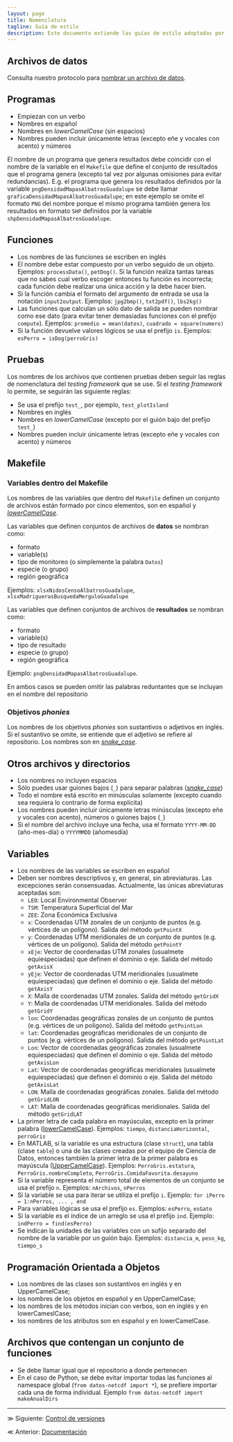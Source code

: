 ```yaml
---
layout: page
title: Nomenclatura
tagline: Guía de estilo
description: Este documento extiende las guías de estilo adoptadas por el equipo de Ciencia de Datos de GECI
---
```

## Archivos de datos

Consulta nuestro protocolo para [nombrar un archivo de datos](https://islasgeci.github.io/datos_en_excel/protocolo/nomenclatura.html).

## Programas

- Empiezan con un verbo
- Nombres en español
- Nombres en _lowerCamelCase_ (sin espacios)
- Nombres pueden incluir únicamente letras (excepto eñe y vocales con acento) y números

El nombre de un programa que genera resultados debe coincidir con el nombre de la variable en el `Makefile` que define el conjunto de resultados que el programa genera (excepto tal vez por algunas omisiones para evitar redundancias). E.g. el programa que genera los resultados definidos por la variable `pngDensidadMapasAlbatrosGuadalupe` se debe llamar `graficaDensidadMapasAlbatrosGuadalupe`; en este ejemplo se omite el formato `PNG` del nombre porque el mismo programa también genera los resultados en formato `SHP` definidos por la variable `shpDensidadMapasAlbatrosGuadalupe`.

## Funciones

- Los nombres de las funciones se escriben en inglés
- El nombre debe estar compuesto por un verbo seguido de un objeto.
Ejemplos: `processData()`, `petDog()`. Si la función realiza tantas
tareas que no sabes cual verbo escoger entonces tu función es incorrecta;
cada función debe realizar una única acción y la debe hacer bien.
- Si la función cambia el formato del argumento de entrada se usa la
notación `input2output`. Ejemplos: `jpg2bmp()`, `txt2pdf()`, `lbs2kg()`
- Las funciones que calculan un sólo dato de salida se pueden nombrar
como ese dato (para evitar tener demasiadas funciones con el prefijo
`compute`). Ejemplos: `promedio = mean(datos)`, `cuadrado =
square(numero)`
- Si la función devuelve valores lógicos se usa el prefijo `is`.
Ejemplos: `esPerro = isDog(perroGris)`

## Pruebas

Los nombres de los archivos que contienen pruebas deben seguir las reglas de nomenclatura del _testing framework_ que se use. Si el _testing framework_ lo permite, se seguirán las siguiente reglas:

- Se usa el prefijo `test_`, por ejemplo, `test_plotIsland`
- Nombres en inglés
- Nombres en _lowerCamelCase_ (excepto por el guión bajo del prefijo `test_`)
- Nombres pueden incluir únicamente letras (excepto eñe y vocales con acento) y números

## Makefile

### Variables dentro del Makefile

Los nombres de las variables que dentro del `Makefile` definen un conjunto de archivos están formado por cinco elementos, son en español y [_lowerCamelCase_](https://en.wikipedia.org/wiki/Camel_case).

Las variables que definen conjuntos de archivos de **datos** se nombran como:

- formato
- variable(s)
- tipo de monitoreo (o simplemente la palabra `Datos`)
- especie (o grupo)
- región geográfica

Ejemplos: `xlsxNidosCensoAlbatrosGuadalupe`, `xlsxMadriguerasBusquedaMerguloGuadalupe`

Las variables que definen conjuntos de archivos de **resultados** se nombran como:

- formato
- variable(s)
- tipo de resultado
- especie (o grupo)
- región geográfica

Ejemplo: `pngDensidadMapasAlbatrosGuadalupe`.

En ambos casos se pueden omitir las palabras reduntantes que se incluyan en el nombre del repositorio

### Objetivos _phonies_

Los nombres de los objetivos _phonies_ son sustantivos o adjetivos en inglés. Si el sustantivo se omite, se entiende que el adjetivo se refiere al repositorio. Los nombres son en [_snake_case_](https://en.wikipedia.org/wiki/Snake_case).

## Otros archivos y directorios

- Los nombres no incluyen espacios
- Sólo puedes usar guiones bajos (`_`) para separar palabras ([_snake_case_](https://en.wikipedia.org/wiki/Snake_case))
- Todo el nombre está escrito en minúsculas solamente (excepto cuando sea requiera lo contrario de forma explícita)
- Los nombres pueden incluir únicamente letras minúsculas (excepto eñe y vocales con acento), números o guiones bajos (`_`)
- Si el nombre del archivo incluye una fecha, usa el formato `YYYY-MM-DD` (año-mes-día) o `YYYYMMDD` (añomesdía)

## Variables

- Los nombres de las variables se escriben en español
- Deben ser nombres descriptivos y, en general, sin abreviaturas. Las excepciones serán consensuadas. Actualmente, las únicas abreviaturas aceptadas son:
    - `LEO`: Local Environmental Observer
    - `TSM`: Temperatura Superficial del Mar
    - `ZEE`: Zona Económica Exclusiva
    - `x`: Coordenadas UTM zonales de un conjunto de puntos (e.g. vértices de un polígono). Salida del método `getPointX`
    - `y`: Coordenadas UTM meridionales de un conjunto de puntos (e.g. vértices de un polígono). Salida del método `getPointY`
    - `xEje`: Vector de coordenadas UTM zonales (usualmete equiespeciadas) que definen el dominio o eje. Salida del método `getAxisX`
    - `yEje`: Vector de coordenadas UTM meridionales (usualmete equiespeciadas) que definen el dominio o eje. Salida del método `getAxisY`
    - `X`: Malla de coordenadas UTM zonales. Salida del método `getGridX`
    - `Y`: Malla de coordenadas UTM meridionales. Salida del método `getGridY`
    - `lon`: Coordenadas geográficas zonales de un conjunto de puntos (e.g. vértices de un polígono). Salida del método `getPointLon`
    - `lat`: Coordenadas geográficas meridionales de un conjunto de puntos (e.g. vértices de un polígono). Salida del método `getPointLat`
    - `Lon`: Vector de coordenadas geográficas zonales (usualmete equiespeciadas) que definen el dominio o eje. Salida del método `getAxisLon`
    - `Lat`: Vector de coordenadas geográficas meridionales (usualmete equiespeciadas) que definen el dominio o eje. Salida del método `getAxisLat`
    - `LON`: Malla de coordenadas geográficas zonales. Salida del método `getGridLON`
    - `LAT`: Malla de coordenadas geográficas meridionales. Salida del método `getGridLAT`
- La primer letra de cada palabra en mayúsculas, excepto en la primer
palabra ([lowerCamelCase](http://es.wikipedia.org/wiki/CamelCase)).
Ejemplos: `tiempo`, `distanciaHorizontal`, `perroGris`
- En MATLAB, si la variable es una estructura (clase `struct`), una tabla (clase `table`) o una de las clases creadas por el equipo de Ciencia de Datos, entonces también la primer letra de la primer
palabra es mayúscula ([UpperCamelCase](http://es.wikipedia.org/wiki/CamelCase)). Ejemplos: `PerroGris.estatura`,
`PerroGris.nombreCompleto`, `PerroGris.ComidaFavorita.desayuno`
- Si la variable representa el número total de elementos de un conjunto
se usa el prefijo `n`. Ejemplos: `nArchivos`, `nPerros`
- Si la variable se usa para iterar se utiliza el prefijo `i`. Ejemplo:
`for iPerro = 1:nPerros, ... , end`
- Para variables lógicas se usa el prefijo `es`. Ejemplos: `esPerro`,
`esGato`
- Si la variable es el índice de un arreglo se usa el prefijo `ind`.
Ejemplo: `indPerro = find(esPerro)`
- Se indican la unidades de las variables con un sufijo separado del
nombre de la variable por un guión bajo. Ejemplos: `distancia_m`,
`peso_kg`, `tiempo_s`

## Programación Orientada a Objetos

- Los nombres de las clases son sustantivos en inglés y en UpperCamelCase;
- los nombres de los objetos en español y en UpperCamelCase;
- los nombres de los métodos inician con verbos, son en inglés y en lowerCameslCase;
- los nombres de los atributos son en español y en lowerCamelCase.

## Archivos que contengan un conjunto de funciones

- Se debe llamar igual que el repositorio a donde pertenecen
- En el caso de Python, se debe evitar importar todas las funciones al namespace global (`from datos-netcdf import *`), se prefiere importar cada una de forma individual. Ejemplo `from datos-netcdf import makeAnualDirs`

---

&#8811; Siguiente: [Control de versiones](control_de_versiones.html)

&#8810; Anterior: [Documentación](documentacion.html)